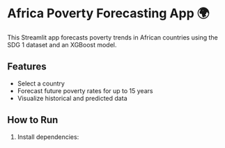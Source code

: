 # Africa Poverty Forecasting App 🌍

This Streamlit app forecasts poverty trends in African countries using the SDG 1 dataset and an XGBoost model.

## Features

- Select a country
- Forecast future poverty rates for up to 15 years
- Visualize historical and predicted data

## How to Run

1. Install dependencies:
 
